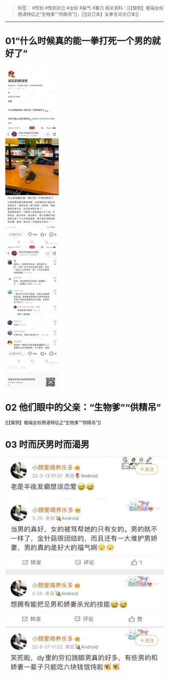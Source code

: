 > 标签： #性别 #性别对立 #女权 #戾气 #暴力
> 相关资料：[[【案例】极端女权用语特征之“生物爹”“供精吊”]]，[[【合订本】女拳言论合订本]]
***
# 01“什么时候真的能一拳打死一个男的就好了”
![](https://raw.githubusercontent.com/bluntvoice/mypic/main/img-16731519276714855574237283379.jpg)
# 02 他们眼中的父亲：“生物爹”“供精吊”
[[【案例】极端女权用语特征之“生物爹”“供精吊”]]
# 03 时而厌男时而渴男
[![img-16742101601196b8c9ad7d68925a5734a4fd1665691e6139a3b9ea036758f579b5404c382fb0e.jpg](https://raw.githubusercontent.com/bluntvoice/mypic/main/img-16742101601196b8c9ad7d68925a5734a4fd1665691e6139a3b9ea036758f579b5404c382fb0e.jpg)](https://raw.githubusercontent.com/bluntvoice/mypic/main/img-16742101601196b8c9ad7d68925a5734a4fd1665691e6139a3b9ea036758f579b5404c382fb0e.jpg)